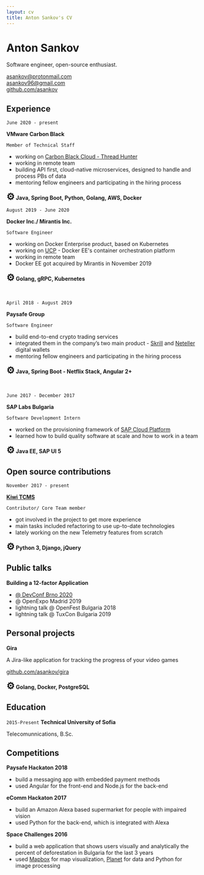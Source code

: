 ```yaml
---
layout: cv
title: Anton Sankov's CV
---
```

# Anton Sankov
Software engineer, open-source enthusiast.
<div id="webaddress"><a href="mailto:asankov@protonmail.com">asankov@protonmail.com</a></div>
<div id="webaddress"><a href="mailto:asankov96+cv@gmail.com">asankov96@gmail.com</a></div>
<div id="webaddress"><a href="https://github.com/asankov">github.com/asankov</a></div>


## Experience

`June 2020 - present`

__VMware Carbon Black__

`Member of Technical Staff`

* working on [Carbon Black Cloud - Thread Hunter](https://www.carbonblack.com/products/enterprise-endpoint-detection-and-response/)
* working in remote team
* building API first, cloud-native microservices, designed to handle and process PBs of data
* mentoring fellow engineers and participating in the hiring process

__<span style="font-size: 24px">⚙</span> Java, Spring Boot, Python, Golang, AWS, Docker__

`August 2019 - June 2020`

__Docker Inc./ Mirantis Inc.__

`Software Engineer`

* working on Docker Enterprise product, based on Kubernetes
* working on [UCP](https://docs.mirantis.com/docker-enterprise/v3.0/dockeree-products/ucp.html) - Docker EE's container orchestration platform
* working in remote team
* Docker EE got acquired by Mirantis in November 2019

__<span style="font-size: 24px">⚙</span> Golang, gRPC, Kubernetes__

<br>

`April 2018 - August 2019`

__Paysafe Group__

`Software Engineer`

* build end-to-end crypto trading services
* integrated them in the company’s two main product - [Skrill](https://www.skrill.com/en/) and [Neteller](https://www.neteller.com/en) digital wallets
* mentoring fellow engineers and participating in the hiring process

__<span style="font-size: 24px">⚙</span> Java, Spring Boot - Netflix Stack, Angular 2+__

<br>

`June 2017 - December 2017`

__SAP Labs Bulgaria__

`Software Development Intern`

* worked on the provisioning framework of [SAP Cloud Platform](https://www.sap.com/products/cloud-platform.html)
* learned how to build quality software at scale and how to work in a team

__<span style="font-size: 24px">⚙</span> Java EE, SAP UI 5__

## Open source contributions

`November 2017 - present`

__<a href="https://github.com/kiwitcms/kiwi/">Kiwi TCMS</a>__

`Contributor/ Core Team member`

* got involved in the project to get more experience
* main tasks included refactoring to use up-to-date technologies
* lately working on the new Telemetry features from scratch

__<span style="font-size: 24px">⚙</span> Python 3, Django, jQuery__

## Public talks

__Building a 12-factor Application__

* <a href="https://youtu.be/xyeXx2qtfLI" target="_blank"> @ DevConf Brno 2020 </a>
* @ OpenExpo Madrid 2019
* lightning talk @ OpenFest Bulgaria 2018
* lightning talk @ TuxCon Bulgaria 2019

## Personal projects

__Gira__

A Jira-like application for tracking the progress of your video games

<a href="https://github.com/asankov/gira" target="_blank"> github.com/asankov/gira </a>

__<span style="font-size: 24px">⚙</span> Golang, Docker, PostgreSQL__

## Education

`2015-Present`
__Technical University of Sofia__

Telecomunnications, B.Sc.


## Competitions

__Paysafe Hackaton 2018__

* build a messaging app with embedded payment methods
* used Angular for the front-end and Node.js for the back-end

__eComm Hackaton 2017__

* build an Amazon Alexa based supermarket for people with impaired vision
* used Python for the back-end, which is integrated with Alexa

__Space Challenges 2016__

* build a web application that shows users visually and analytically the percent of deforestation in Bulgaria for the last 3 years
* used <a href="https://www.mapbox.com/">Mapbox</a> for map visualization, <a href="https://www.planet.com/">Planet</a> for data and Python for image processing


<!-- ### Footer

Last updated: May 2013 -->


